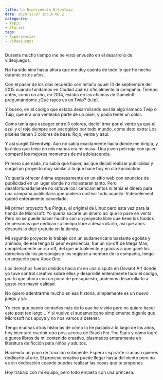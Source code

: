 ```yaml
---
title: La Experiencia Greentwip
date: 2020-12-07 10:16:00 Z
categories:
- Topic
- Stories
tags:
- Experiencias
- Videojuegos
---
```


Durante mucho tiempo me he visto envuelto en el desarrollo de videojuegos. 

No ha sido sino hasta ahora que me doy cuenta de todo lo que he hecho durante estos años.

Con el pasar de los días recuerdo con antaño aquel 14 de septiembre del 2015 cuando fundamos en Ciudad Juárez oficialmente la compañía. Tiempo antes, como un año, en 2014, estaba en las oficinas de Gameloft preguntándome ¿Qué rayos es un Twip? (tuip). 

Y bueno, en el código que estaba desarrollando existía algo llamado Twip o Tuip, que era una venteaba parte de un pixel, y podía tener un color. 

Como tenía que escoger entre 3 colores, decidí irme por el verde ya que el azul y el rojo siempre son escogidos por todo mundo, como dato extra: Los pixeles tienen 3 colores de base: Rojo, verde y azul.

Y así surgió Greentwip. Aún no sabía exactamente hacia donde me dirigía, y lo único que tenía en mis manos era mi musa. Una joven pelirroja con quien compartí los mejores momentos de mi adolescencia.

Primero que nada, no sabía qué hacer, así que decidí realizar publicidad y surgió un proyecto muy similar a lo que hace hoy en día Funimation. 

Yo quería ofrecer ánime expresamente en un sitio web con anuncios de publicidad en un lugar donde no molestaran tanto. Pero desafortunadamente no obtuve los licenciamientos ni tenía el dinero para una campaña publicitaria que pudiera costear todo aquello. Videoelement quedó enteramente cancelado.

Mi primer proyecto fue Pingus, el original de Linux pero esta vez para la tienda de Microsoft. Yo quería sacarle un dinero así que lo puse en venta. Pero no se puede hacer mucho con un proyecto libre que tiene los fondos de personas que dedican su tiempo libre a desarrollarlo, así que años después lo dejé gratuito en la tienda. 

Mi segundo proyecto lo trabajé con un sudamericano bastante egoísta y aniñado, de ese tengo la peor experiencia, fue un rip-off de Mega Man, completamente un rip-off, del que actualmente y gracias a que gané los derechos de los personajes y los registré a nombre de la compañía, tengo un proyecto para Xbox One. 

Los derechos fueron cedidos hacia mi en una disputa en Deviant Art donde yo tuve control creativo sobre ellos y desarrollé enteramente todo el código, por lo que ahora con un poco de presupuesto, podemos desarrollarlo a gusto con mayor calidad.

No quiero adentrarme mucho en esa historia, simplemente es un nuevo juego y ya. 

Yo creo que puedo contarles más de lo que he vivido pero no quiero hacer este post tan largo... Y si vuelve el sudamericano simplemente díganle que Microsoft nos apoya y no nos vamos a detener. 

Tengo muchas otras historias de cómo lo he pasado a lo largo de los años, hoy intentaré escribir otro post acerca de Reach For The Stars y cómo logré algunos libros de mi contenido creativo, plasmados enteramente en literatura de ficción para niños y adultos.

Haciendo un poco de tracción solamente. Espero inspirarte si acaso quieres dedicarte al arte. El proceso creativo puede llegar hasta del viento pero no es sin dedicación cuando puedes realizar las cosas que te propones.

Hoy trabajo con mi equipo, pero todo empezó con una princesa.